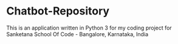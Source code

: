 # Chatbot-Repository
This is an application written in Python 3 for my coding project for Sanketana School Of Code - Bangalore, Karnataka, India
